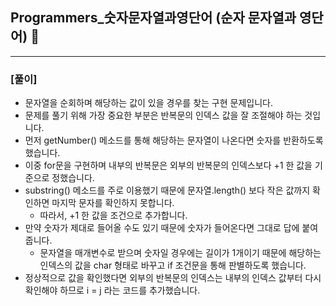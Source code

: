 ## Programmers_숫자문자열과영단어 (순자 문자열과 영단어) 🚀
___



### **[풀이]**

- 문자열을 순회하며 해당하는 값이 있을 경우를 찾는 구현 문제입니다.
- 문제를 풀기 위해 가장 중요한 부분은 반복문의 인덱스 값을 잘 조절해야 하는 것입니다.
- 먼저 getNumber() 메소드를 통해 해당하는 문자열이 나온다면 숫자를 반환하도록 했습니다.
- 이중 for문을 구현하며 내부의 반복문은 외부의 반복문의 인덱스보다 +1 한 값을 기준으로 정했습니다.
- substring() 메소드를 주로 이용했기 때문에 문자열.length() 보다 작은 값까지 확인하면 마지막 문자를 확인하지 못합니다.
  - 따라서, +1 한 값을 조건으로 추가합니다.
- 만약 숫자가 제대로 들어올 수도 있기 때문에 숫자가 들어온다면 그대로 답에 붙여줍니다.
  - 문자열을 매개변수로 받으며 숫자일 경우에는 길이가 1개이기 때문에 해당하는 인덱스의 값을 char 형태로 바꾸고 if 조건문을 통해 판별하도록 했습니다.
- 정상적으로 값을 확인했다면 외부의 반복문의 인덱스는 내부의 인덱스 값부터 다시 확인해야 하므로 i = j 라는 코드를 추가했습니다.
